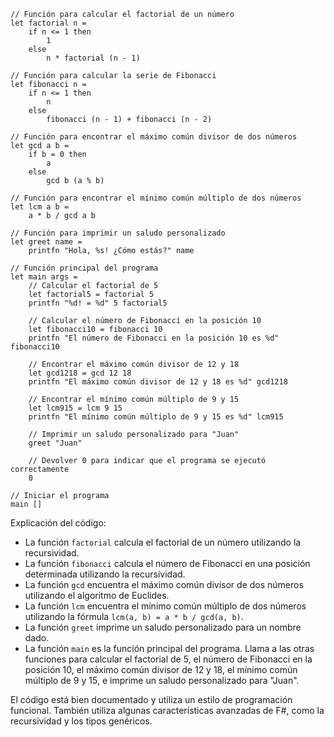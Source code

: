 ```f#
// Función para calcular el factorial de un número
let factorial n =
    if n <= 1 then
        1
    else
        n * factorial (n - 1)

// Función para calcular la serie de Fibonacci
let fibonacci n =
    if n <= 1 then
        n
    else
        fibonacci (n - 1) + fibonacci (n - 2)

// Función para encontrar el máximo común divisor de dos números
let gcd a b =
    if b = 0 then
        a
    else
        gcd b (a % b)

// Función para encontrar el mínimo común múltiplo de dos números
let lcm a b =
    a * b / gcd a b

// Función para imprimir un saludo personalizado
let greet name =
    printfn "Hola, %s! ¿Cómo estás?" name

// Función principal del programa
let main args =
    // Calcular el factorial de 5
    let factorial5 = factorial 5
    printfn "%d! = %d" 5 factorial5

    // Calcular el número de Fibonacci en la posición 10
    let fibonacci10 = fibonacci 10
    printfn "El número de Fibonacci en la posición 10 es %d" fibonacci10

    // Encontrar el máximo común divisor de 12 y 18
    let gcd1218 = gcd 12 18
    printfn "El máximo común divisor de 12 y 18 es %d" gcd1218

    // Encontrar el mínimo común múltiplo de 9 y 15
    let lcm915 = lcm 9 15
    printfn "El mínimo común múltiplo de 9 y 15 es %d" lcm915

    // Imprimir un saludo personalizado para "Juan"
    greet "Juan"

    // Devolver 0 para indicar que el programa se ejecutó correctamente
    0

// Iniciar el programa
main []
```

Explicación del código:

* La función `factorial` calcula el factorial de un número utilizando la recursividad.
* La función `fibonacci` calcula el número de Fibonacci en una posición determinada utilizando la recursividad.
* La función `gcd` encuentra el máximo común divisor de dos números utilizando el algoritmo de Euclides.
* La función `lcm` encuentra el mínimo común múltiplo de dos números utilizando la fórmula `lcm(a, b) = a * b / gcd(a, b)`.
* La función `greet` imprime un saludo personalizado para un nombre dado.
* La función `main` es la función principal del programa. Llama a las otras funciones para calcular el factorial de 5, el número de Fibonacci en la posición 10, el máximo común divisor de 12 y 18, el mínimo común múltiplo de 9 y 15, e imprime un saludo personalizado para "Juan".

El código está bien documentado y utiliza un estilo de programación funcional. También utiliza algunas características avanzadas de F#, como la recursividad y los tipos genéricos.